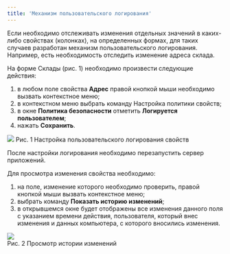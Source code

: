 ```yaml
---
title: 'Механизм пользовательского логирования'
---
```


Если необходимо отслеживать изменения отдельных значений в каких-либо свойствах (колонках), на определенных формах, 
для таких случаев разработан механизм пользовательского логирования. Например, есть необходимость отследить изменение адреса склада.

На форме Склады (рис. 1) необходимо произвести следующие действия:

1. в любом поле свойства **Адрес** правой кнопкой мыши необходимо вызвать контекстное меню;
2. в контекстном меню выбрать команду Настройка политики свойств;
3. в окне **Политика безопасности** отметить **Логируется пользователем**;
4. нажать **Сохранить**.

![](../img/user_log1.png)
Рис. 1 Настройка пользовательского логирования свойств  

После настройки логирования необходимо перезапустить сервер приложений.

Для просмотра изменения свойства необходимо:

1. на поле, изменение которого необходимо проверить, правой кнопкой мыши вызвать контекстное меню;
2. выбрать команду **Показать историю изменений**;
3. в открывшемся окне будет отображены все изменения данного поля с указанием времени действия, пользователя, 
который внес изменения и данных компьютера, с которого вносились изменения.

![](../img/user_log2.png)  
Рис. 2 Просмотр истории изменений  



